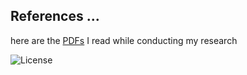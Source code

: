 
## References ...


here are the [PDFs][1] I read while conducting my research

![License](https://img.shields.io/github/license/michel47/references?style=flat-square)


[1]: PDFs/
